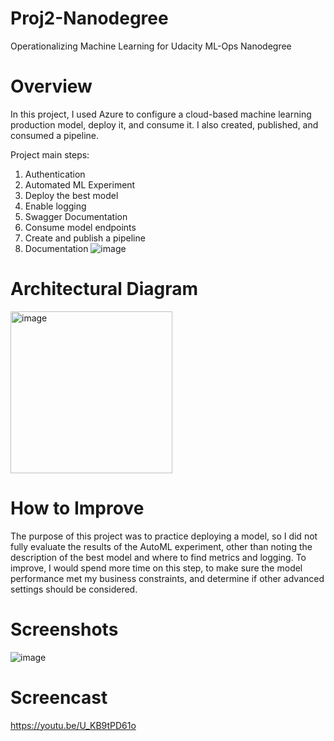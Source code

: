 # Proj2-Nanodegree
Operationalizing Machine Learning for Udacity ML-Ops Nanodegree

# Overview
In this project, I used Azure to configure a cloud-based machine learning production model, deploy it, and consume it. I also created, published, and consumed a pipeline. 

Project main steps:
1. Authentication
2. Automated ML Experiment
3. Deploy the best model
4. Enable logging
5. Swagger Documentation
6. Consume model endpoints
7. Create and publish a pipeline
8. Documentation
![image](https://github.com/fische57/Proj2-Nanodegree/assets/52047242/b6f1a337-5e2b-4621-89e4-5d77127cf0b7)


# Architectural Diagram
<img width="259" alt="image" src="https://github.com/fische57/Proj2-Nanodegree/assets/52047242/9565739a-e65a-413d-99bb-d76b17f68935">

# How to Improve
The purpose of this project was to practice deploying a model, so I did not fully evaluate the results of the AutoML experiment, other than noting the description of the best model and where to find metrics and logging. To improve, I would spend more time on this step, to make sure the model performance met my business constraints, and determine if other advanced settings should be considered.

# Screenshots

![image](https://github.com/fische57/Proj2-Nanodegree/assets/52047242/e10ea7dd-b82b-4054-b6a2-8181fbb2aa3c)



# Screencast 
https://youtu.be/U_KB9tPD61o
